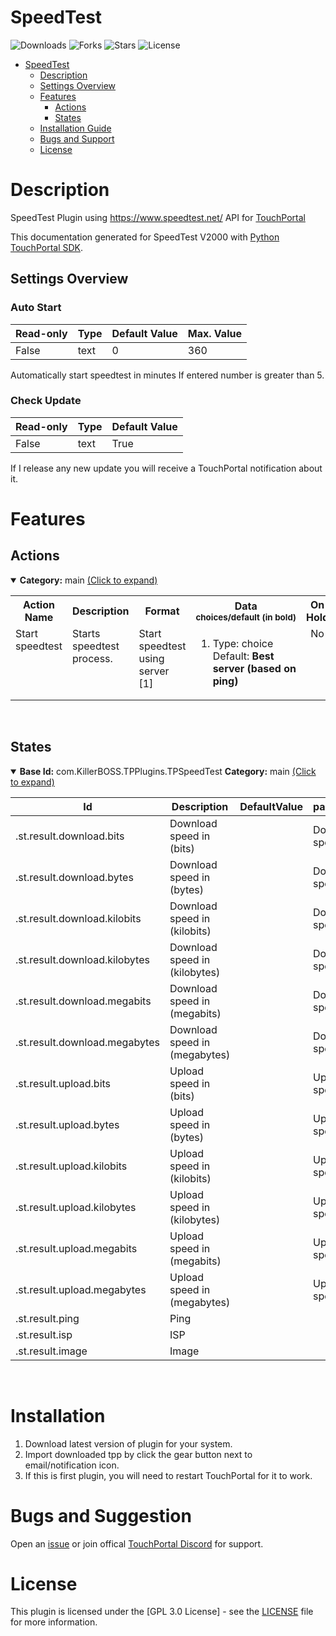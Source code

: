 
# SpeedTest


![Downloads](https://img.shields.io/github/downloads/KillerBOSS2019/TP-Speed-Test-Plugin/total) 
![Forks](https://img.shields.io/github/forks/KillerBOSS2019/TP-Speed-Test-Plugin) 
![Stars](https://img.shields.io/github/stars/KillerBOSS2019/TP-Speed-Test-Plugin) 
![License](https://img.shields.io/github/license/KillerBOSS2019/TP-Speed-Test-Plugin)

- [SpeedTest](#SpeedTest)
  - [Description](#description)
  - [Settings Overview](#Settings-Overview)
  - [Features](#Features)
    - [Actions](#actions)
    - [States](#states)
  - [Installation Guide](#installation)
  - [Bugs and Support](#bugs-and-suggestion)
  - [License](#license)
  
# Description

SpeedTest Plugin using https://www.speedtest.net/ API for [TouchPortal](https://www.touch-portal.com/)

This documentation generated for SpeedTest V2000 with [Python TouchPortal SDK](https://github.com/KillerBOSS2019/TouchPortal-API).

## Settings Overview
### Auto Start
| Read-only | Type | Default Value | Max. Value |
| --- | --- | --- | --- |
| False | text | 0 | 360 |

Automatically start speedtest in minutes If entered number is greater than 5.

### Check Update
| Read-only | Type | Default Value |
| --- | --- | --- |
| False | text | True |

If I release any new update you will receive a TouchPortal notification about it.


# Features

## Actions
<details open><summary><b>Category:</b> main <ins>(Click to expand)</ins></summary><table>
<tr valign='buttom'><th>Action Name</th><th>Description</th><th>Format</th><th nowrap>Data<br/><div align=left><sub>choices/default (in bold)</th><th>On<br/>Hold</sub></div></th></tr>
<tr valign='top'><td>Start speedtest</td><td>Starts speedtest process.</td><td>Start speedtest using server [1]</td><td><ol start=1><li>Type: choice &nbsp; 
Default: <b>Best server (based on ping)</b></li>
</ol></td>
<td align=center>No</td>
</tr></table></details>
<br>

## States
<details open><summary><b>Base Id:</b> com.KillerBOSS.TPPlugins.TPSpeedTest <b>Category:</b> main <ins>(Click to expand)</ins></summary>


| Id | Description | DefaultValue | parentGroup |
| --- | --- | --- | --- |
| .st.result.download.bits | Download speed in (bits) |  | Download speed result |
| .st.result.download.bytes | Download speed in (bytes) |  | Download speed result |
| .st.result.download.kilobits | Download speed in (kilobits) |  | Download speed result |
| .st.result.download.kilobytes | Download speed in (kilobytes) |  | Download speed result |
| .st.result.download.megabits | Download speed in (megabits) |  | Download speed result |
| .st.result.download.megabytes | Download speed in (megabytes) |  | Download speed result |
| .st.result.upload.bits | Upload speed in (bits) |  | Upload speed result |
| .st.result.upload.bytes | Upload speed in (bytes) |  | Upload speed result |
| .st.result.upload.kilobits | Upload speed in (kilobits) |  | Upload speed result |
| .st.result.upload.kilobytes | Upload speed in (kilobytes) |  | Upload speed result |
| .st.result.upload.megabits | Upload speed in (megabits) |  | Upload speed result |
| .st.result.upload.megabytes | Upload speed in (megabytes) |  | Upload speed result |
| .st.result.ping | Ping |  |   |
| .st.result.isp | ISP |  |   |
| .st.result.image | Image |  |   |
</details>

<br>

# Installation
1. Download latest version of plugin for your system.
2. Import downloaded tpp by click the gear button next to email/notification icon.
3. If this is first plugin, you will need to restart TouchPortal for it to work.
# Bugs and Suggestion
Open an [issue](https://github.com/KillerBOSS2019/TP-Speed-Test-Plugin/issues) or join offical [TouchPortal Discord](https://discord.gg/MgxQb8r) for support.


# License
This plugin is licensed under the [GPL 3.0 License] - see the [LICENSE](LICENSE) file for more information.

